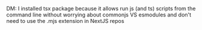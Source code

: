 
DM: I installed tsx package because it allows run js (and ts) scripts from the command line without worrying about commonjs VS esmodules and don't need to use the .mjs extension in NextJS repos
